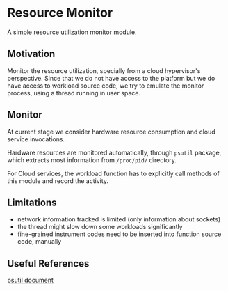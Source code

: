 # Resource Monitor

A simple resource utilization monitor module.

## Motivation

Monitor the resource utilization, specially from a cloud hypervisor's perspective. Since that we do not have access to the platform but we do have access to workload source code, we try to emulate the monitor process, using a thread running in user space.

## Monitor

At current stage we consider hardware resource consumption and cloud service invocations.

Hardware resources are monitored automatically, through `psutil` package, which extracts most information from `/proc/pid/` directory.

For Cloud services, the workload function has to explicitly call methods of this module and record the activity.

## Limitations

* network information tracked is limited (only information about sockets)
* the thread might slow down some workloads significantly
* fine-grained instrument codes need to be inserted into function source code, manually

## Useful References

[psutil document](https://psutil.readthedocs.io/en/latest/)